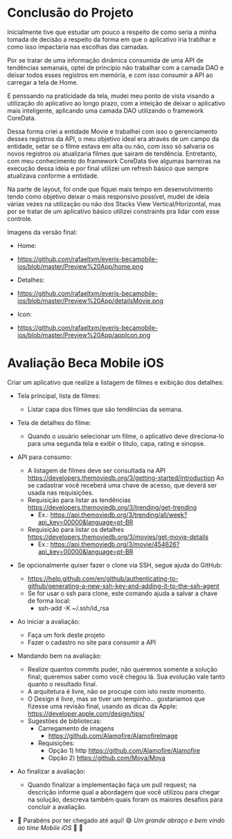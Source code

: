 # Conclusão do Projeto

Inicialmente tive que estudar um pouco a respeito de como seria a minha tomada de decisão a respeito da forma em que o aplicativo iria trablhar e como isso impactaria nas escolhas das camadas. 

Por se tratar de uma informação dinâmica consumida de uma API de tendências semanais, optei de princípio não trabalhar com a camada DAO e deixar todos esses registros em memória, e com isso consumir a API ao carregar a tela de Home. 

E penssando na praticidade da tela, mudei meu ponto de vista visando a utilização do aplicativo ao longo prazo, com a inteição de deixar o aplicativo mais inteligente, aplicando uma camada DAO utilizando o framework CoreData. 

Dessa forma criei a entidade Movie e trabalhei com isso o gerenciamento desses registros da API, o meu objetivo ideal era através de um campo da entidade, setar se o filme estava em alta ou não, com isso só salvaria os novos registros ou atualizaria filmes que sairam de tendência. Entretanto, com meu conhecimento do framework CoreData tive algumas barreiras na execução dessa ideia e por final utilizei um refresh básico que sempre atualizava conforme a entidade.

Na parte de layout, foi onde que fiquei mais tempo em desenvolvimento tendo como objetivo deixar o mais responsivo possível, mudei de ideia várias vezes na utilização ou não dos Stacks View Vertical/Horizontal, mas por se tratar de um aplicativo básico utilizei constraints pra lidar com esse controle.

Imagens da versão final:
 * Home: 
  - https://github.com/rafaeltxm/everis-becamobile-ios/blob/master/Preview%20App/home.png
 * Detalhes:
  - https://github.com/rafaeltxm/everis-becamobile-ios/blob/master/Preview%20App/detailsMovie.png
 * Icon:
  - https://github.com/rafaeltxm/everis-becamobile-ios/blob/master/Preview%20App/appIcon.png
 
# Avaliação Beca Mobile iOS

Criar um aplicativo que realize a listagem de filmes e exibição dos detalhes:
 * Tela principal, lista de filmes:
    - Listar capa dos filmes que são tendências da semana. 
 * Tela de detalhes do filme:  
    - Quando o usuário selecionar um filme, o aplicativo deve direciona-lo para uma segunda tela e exibir o título, capa, rating e sinopse. 

* API para consumo: 
  - A listagem de filmes deve ser consultada na API https://developers.themoviedb.org/3/getting-started/introduction 
    Ao se cadastrar você receberá uma chave de acesso, que deverá ser usada nas requisições. 
  - Requisição para listar as tendências https://developers.themoviedb.org/3/trending/get-trending
    - Ex.: https://api.themoviedb.org/3/trending/all/week?api_key=00000&language=pt-BR
  - Requisição para listar os detalhes https://developers.themoviedb.org/3/movies/get-movie-details
    - Ex.: https://api.themoviedb.org/3/movie/454626?api_key=00000&language=pt-BR
    
* Se opcionalmente quiser fazer o clone via SSH, segue ajuda do GitHub:
  - https://help.github.com/en/github/authenticating-to-github/generating-a-new-ssh-key-and-adding-it-to-the-ssh-agent
  - Se for usar o ssh para clone, este comando ajuda a salvar a chave de forma local: 
    - ssh-add -K ~/.ssh/id_rsa
  
* Ao iniciar a avaliação:
  - Faça um fork deste projeto
  - Fazer o cadastro no site para consumir a API
  
* Mandando bem na avaliação:
  - Realize quantos commits puder, não queremos somente a solução final; queremos saber como você chegou lá. Sua evolução vale tanto quanto o resultado final.
  - A arquitetura é livre, não se procupe com isto neste momento.
  - O Design é livre, mas se tiver um tempinho... gostariamos que fizesse uma revisão final, usando as dicas da Apple:
  https://developer.apple.com/design/tips/
  - Sugestões de bibliotecas:
     - Carregamento de imagens 
       - https://github.com/Alamofire/AlamofireImage
     - Requisições:
       - Opção 1) http https://github.com/Alamofire/Alamofire
       - Opção 2) https://github.com/Moya/Moya

* Ao finalizar a avaliação:
   - Quando finalizar a implementação faça um pull request; na descrição informe qual a abordagem que você utilizou para chegar na solução, descreva também quais foram os maiores desafios para concluir a avaliação.

* :clap: Parabéns por ter chegado até aqui! :smile: _Um grande abraço e bem vindo ao time Mobile iOS_ :iphone: :punch:
